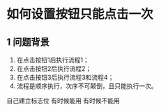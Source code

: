 # 如何设置按钮只能点击一次   

## 1 问题背景  
1. 在点击按钮1后执行流程1；   
2. 在点击按钮2后执行流程2；  
3. 在点击按钮3后执行流程3和流程4；    
4. 流程是顺序执行，次序不可颠倒，且只能执行一次。   


自己建立标志位  有时候能用  有时候不能用  